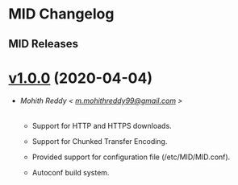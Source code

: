 # MID Changelog

## MID Releases

# [v1.0.0](https://github.com/m0hithreddy/MID/tree/v1.0.0) (2020-04-04)

* ###### Mohith Reddy < m.mohithreddy99@gmail.com >
  
  * Support for HTTP and HTTPS downloads.
  
  * Support for Chunked Transfer Encoding.

  * Provided support for configuration file (/etc/MID/MID.conf).
  
  * Autoconf build system.